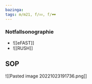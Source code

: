```yaml
---
bazinga: 
tags: m/m21, f/💤, f/🕶️
---
```

### Notfallsonographie
- ![[eFAST]]
- ![[RUSH]]
## SOP
![[Pasted image 20221023191736.png]]